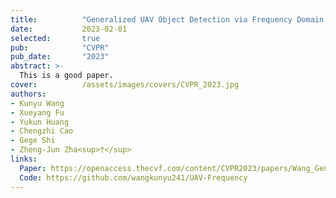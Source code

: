 ```yaml
---
title:          "Generalized UAV Object Detection via Frequency Domain Disentanglement"
date:           2023-02-01
selected:       true
pub:            "CVPR"
pub_date:       "2023"
abstract: >-
  This is a good paper.
cover:          /assets/images/covers/CVPR_2023.jpg
authors:
- Kunyu Wang
- Xueyang Fu
- Yukun Huang
- Chengzhi Cao
- Gege Shi
- Zheng-Jun Zha<sup>†</sup>
links:
  Paper: https://openaccess.thecvf.com/content/CVPR2023/papers/Wang_Generalized_UAV_Object_Detection_via_Frequency_Domain_Disentanglement_CVPR_2023_paper.pdf
  Code: https://github.com/wangkunyu241/UAV-Frequency
---
```

